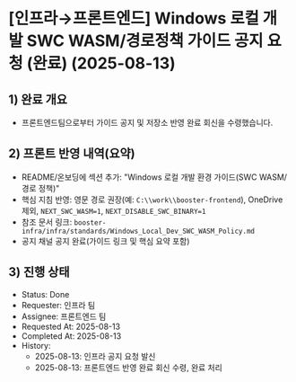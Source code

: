 # [인프라→프론트엔드] Windows 로컬 개발 SWC WASM/경로정책 가이드 공지 요청 (완료) (2025-08-13)

## 1) 완료 개요

- 프론트엔드팀으로부터 가이드 공지 및 저장소 반영 완료 회신을 수령했습니다.

## 2) 프론트 반영 내역(요약)

- README/온보딩에 섹션 추가: "Windows 로컬 개발 환경 가이드(SWC WASM/경로 정책)"
- 핵심 지침 반영: 영문 경로 권장(예: `C:\\work\\booster-frontend`), OneDrive 제외, `NEXT_SWC_WASM=1`, `NEXT_DISABLE_SWC_BINARY=1`
- 참조 문서 링크: `booster-infra/infra/standards/Windows_Local_Dev_SWC_WASM_Policy.md`
- 공지 채널 공지 완료(가이드 링크 및 핵심 요약 포함)

## 3) 진행 상태

- Status: Done
- Requester: 인프라 팀
- Assignee: 프론트엔드 팀
- Requested At: 2025-08-13
- Completed At: 2025-08-13
- History:
  - 2025-08-13: 인프라 공지 요청 발신
  - 2025-08-13: 프론트엔드 반영 완료 회신 수령, 완료 처리
